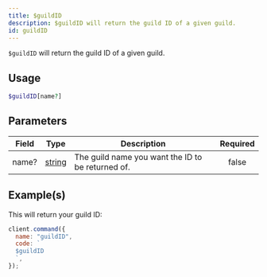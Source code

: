 ```yaml
---
title: $guildID
description: $guildID will return the guild ID of a given guild.
id: guildID
---
```


`$guildID` will return the guild ID of a given guild.

## Usage

```php
$guildID[name?]
```

## Parameters

| Field | Type                                                                                              | Description                                       | Required |
| ----- | ------------------------------------------------------------------------------------------------- | ------------------------------------------------- | :------: |
| name? | [string](https://developer.mozilla.org/en-US/docs/Web/JavaScript/Reference/Global_Objects/String) | The guild name you want the ID to be returned of. |  false   |

## Example(s)

This will return your guild ID:

```javascript
client.command({
  name: "guildID",
  code: `
  $guildID
  `,
});
```
